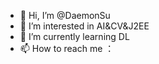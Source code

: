 - 👋 Hi, I’m @DaemonSu
- 👀 I’m interested in AI&CV&J2EE
- 🌱 I’m currently learning DL
- 📫 How to reach me ：

<!---
DaemonSu/DaemonSu is a ✨ special ✨ repository because its `README.md` (this file) appears on your GitHub profile.
You can click the Preview link to take a look at your changes.
--->
